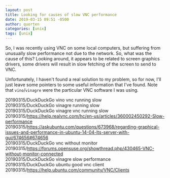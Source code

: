 ```yaml
---
layout: post
title: Looking for causes of slow VNC performance
date: 2019-03-15 09:51 -0500
author: quorten
categories: [unix]
tags: [unix]
---
```


So, I was recently using VNC on some local computers, but suffering
from unusually slow performance not due to the network.  So, what was
the cause of this?  Looking around, it appears to be related to screen
graphics drivers, some drivers will result in slow fetching of the
screen to send to VNC.

Unfortunately, I haven't found a real solution to my problem, so for
now, I'll just leave some pointers to some useful information that
I've found.  Note that `vino`/`vinagre` were the particular VNC
software I was using.

20190315/DuckDuckGo vino vnc running slow  
20190315/DuckDuckGo vinagre running slow  
20190315/DuckDuckGo vinagre vnc running slow  
20190315/https://help.realvnc.com/hc/en-us/articles/360002450292-Slow-performance  
20190315/https://askubuntu.com/questions/673968/regarding-graphical-issues-and-performance-in-ubuntu-14-04-lts-server-with-gui/674656#674656  
20190315/DuckDuckGo vnc without monitor  
20190315/https://forums.opensuse.org/showthread.php/430465-VNC-without-monitor-connected  
20190315/DuckDuckGo vinagre slow performance  
20190315/DuckDuckGo ubuntu good vnc client  
20190315/https://help.ubuntu.com/community/VNC/Clients

